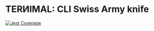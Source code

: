 # TERИIMAL: CLI Swiss Army knife

[![Jest Coverage](https://img.shields.io/badge/coverage-96.25%25-blue)](https://github.com/mflorence99/lintel/issues)
